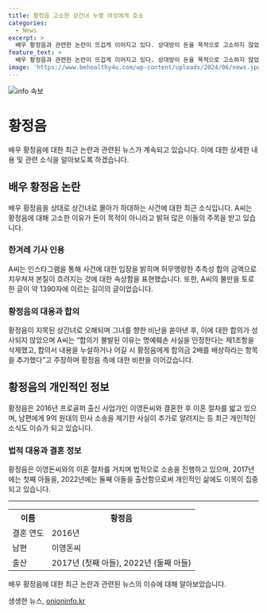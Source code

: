 ```yaml
---
title: 황정음 고소한 상간녀 누명 여성에게 호소
categories:
  - News
excerpt: >
  배우 황정음과 관련한 논란이 뜨겁게 이어지고 있다. 상대방이 돈을 목적으로 고소하지 않았다고 밝히며 황정음의 명예훼손에 대한 고발을 설명했다. 또한, 합의 과정에서의 어려움과 사건의 본질을 흐리는 것에 대해 속상함을 표현하며, 황정음 측의 태도를 비판했다. 이에 대한 사람들의 호소와 반응이 예상된다.
feature_text: >
  배우 황정음과 관련한 논란이 뜨겁게 이어지고 있다. 상대방이 돈을 목적으로 고소하지 않았다고 밝히며 황정음의 명예훼손에 대한 고발을 설명했다. 또한, 합의 과정에서의 어려움과 사건의 본질을 흐리는 것에 대해 속상함을 표현하며, 황정음 측의 태도를 비판했다. 이에 대한 사람들의 호소와 반응이 예상된다.
image: 'https://www.behealthy4u.com/wp-content/uploads/2024/06/news.jpg'
---
```


<p><img src="https://www.behealthy4u.com/wp-content/uploads/2024/06/news.jpg" alt="info 속보" /></p>

<h1>황정음</h1>

<p data-ke-size="size16">배우 황정음에 대한 최근 논란과 관련된 뉴스가 계속되고 있습니다. 이에 대한 상세한 내용 및 관련 소식을 알아보도록 하겠습니다.</p>

<h2 data-ke-size="size26">배우 황정음 논란</h2>

<p data-ke-size="size16">배우 황정음을 상대로 상간녀로 몰아가 하대하는 사건에 대한 최근 소식입니다. A씨는 황정음에 대해 고소한 이유가 돈이 목적이 아니라고 밝혀 많은 이들의 주목을 받고 있습니다. </p>

<h3>한겨레 기사 인용</h3>

<p data-ke-size="size16">A씨는 인스타그램을 통해 사건에 대한 입장을 밝히며 허무맹랑한 추측성 합의 금액으로 치우쳐져 본질이 흐려지는 것에 대한 속상함을 표현했습니다. 또한, A씨의 불만을 토로한 글이 약 1390자에 이르는 길이의 글이었습니다.</p>

<h3>황정음의 대응과 합의</h3>

<p data-ke-size="size16">황정음이 지목된 상간녀로 오해되며 그녀를 향한 비난을 쏟아낸 후, 이에 대한 합의가 성사되지 않았으며 A씨는 “합의가 불발된 이유는 명예훼손 사실을 인정한다는 제1조항을 삭제했고, 합의서 내용을 누설하거나 어길 시 황정음에게 합의금 2배를 배상하라는 항목을 추가했다”고 주장하며 황정음 측에 대한 비판을 이어갔습니다.</p>

<h2 data-ke-size="size26">황정음의 개인적인 정보</h2>

<p data-ke-size="size16">황정음은 2016년 프로골퍼 출신 사업가인 이영돈씨와 결혼한 후 이혼 절차를 밟고 있으며, 남편에게 9억 원대의 민사 소송을 제기한 사실이 추가로 알려지는 등 최근 개인적인 소식도 이슈가 되고 있습니다.</p>

<h3>법적 대응과 결혼 정보</h3>

<p data-ke-size="size16">황정음은 이영돈씨와의 이혼 절차를 거치며 법적으로 소송을 진행하고 있으며, 2017년에는 첫째 아들을, 2022년에는 둘째 아들을 출산함으로써 개인적인 삶에도 이목이 집중되고 있습니다.</p>

<hr>

<table>
    <tr>
        <th>이름</th>
        <th>황정음</th>
    </tr>
    <tr>
        <td>결혼 연도</td>
        <td>2016년</td>
    </tr>
    <tr>
        <td>남편</td>
        <td>이영돈씨</td>
    </tr>
    <tr>
        <td>출산</td>
        <td>2017년 (첫째 아들), 2022년 (둘째 아들)</td>
    </tr>
</table>

<p data-ke-size="size16">배우 황정음에 대한 최근 논란과 관련된 뉴스의 이슈에 대해 알아보았습니다.</p>
생생한 뉴스, <a href="https://onioninfo.kr" rel="dofollow">onioninfo.kr</a>


